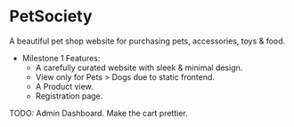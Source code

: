 # PetSociety
A beautiful pet shop website for purchasing pets, accessories, toys & food. 


- Milestone 1 Features:
    - A carefully curated website with sleek & minimal design.
    - View only for Pets > Dogs due to static frontend.
    - A Product view.
    - Registration page.

TODO:
    Admin Dashboard.
    Make the cart prettier. 

    
